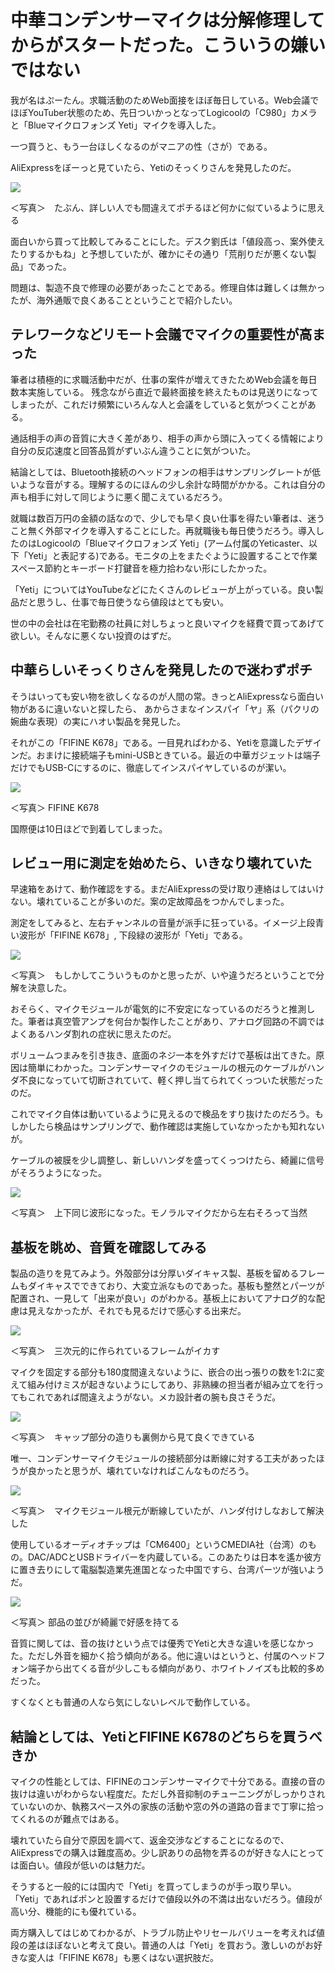 # 中華コンデンサーマイクは分解修理してからがスタートだった。こういうの嫌いではない

我が名はぷーたん。求職活動のためWeb面接をほぼ毎日している。Web会議でほぼYouTuber状態のため、先日ついかっとなってLogicoolの「C980」カメラと「Blueマイクロフォンズ Yeti」マイクを導入した。

一つ買うと、もう一台ほしくなるのがマニアの性（さが）である。

AliExpressをぼーっと見ていたら、Yetiのそっくりさんを発見したのだ。


 ![](images/Fifine_K678_AliExpress.jpeg)

＜写真＞　たぶん、詳しい人でも間違えてポチるほど何かに似ているように思える

面白いから買って比較してみることにした。デスク劉氏は「値段高っ、案外使えたりするかもね」と予想していたが、確かにその通り「荒削りだが悪くない製品」であった。

問題は、製造不良で修理の必要があったことである。修理自体は難しくは無かったが、海外通販で良くあることということで紹介したい。

## テレワークなどリモート会議でマイクの重要性が高まった

筆者は積極的に求職活動中だが、仕事の案件が増えてきたためWeb会議を毎日数本実施している。
残念ながら直近で最終面接を終えたものは見送りになってしまったが、これだけ頻繁にいろんな人と会議をしていると気がつくことがある。

通話相手の声の音質に大きく差があり、相手の声から頭に入ってくる情報により自分の反応速度と回答品質がずいぶん違うことに気がついた。

結論としては、Bluetooth接続のヘッドフォンの相手はサンプリングレートが低いような音がする。理解するのにほんの少し余計な時間がかかる。これは自分の声も相手に対して同じように悪く聞こえているだろう。

就職は数百万円の金額の話なので、少しでも早く良い仕事を得たい筆者は、迷うこと無く外部マイクを導入することにした。再就職後も毎日使うだろう。導入したのはLogicoolの「Blueマイクロフォンズ Yeti」(アーム付属のYeticaster、以下「Yeti」と表記する)である。モニタの上をまたぐように設置することで作業スペース節約とキーボード打鍵音を極力拾わない形にしたかった。

「Yeti」についてはYouTubeなどにたくさんのレビューが上がっている。良い製品だと思うし、仕事で毎日使うなら値段はとても安い。

世の中の会社は在宅勤務の社員に対しちょっと良いマイクを経費で買ってあげて欲しい。そんなに悪くない投資のはずだ。

## 中華らしいそっくりさんを発見したので迷わずポチ

そうはいっても安い物を欲しくなるのが人間の常。きっとAliExpressなら面白い物があるに違いないと探したら、 あからさまなインスパイ「ヤ」系（パクリの婉曲な表現）の実にハオい製品を発見した。

それがこの「FIFINE K678」である。一目見ればわかる、Yetiを意識したデザインだ。おまけに接続端子もmini-USBときている。最近の中華ガジェットは端子だけでもUSB-Cにするのに、徹底してインスパイヤしているのが潔い。

![](images/IMG_3266.jpeg)

＜写真＞ FIFINE K678


国際便は10日ほどで到着してしまった。

## レビュー用に測定を始めたら、いきなり壊れていた

早速箱をあけて、動作確認をする。まだAliExpressの受け取り連絡はしてはいけない。壊れていることが多いのだ。案の定故障品をつかんでしまった。

測定をしてみると、左右チャンネルの音量が派手に狂っている。イメージ上段青い波形が「FIFINE K678」, 下段緑の波形が「Yeti」である。

![](images/SonicVisual1_broken.jpeg)

＜写真＞　もしかしてこういうものかと思ったが、いや違うだろということで分解を決意した。

おそらく、マイクモジュールが電気的に不安定になっているのだろうと推測した。筆者は真空管アンプを何台か製作したことがあり、アナログ回路の不調ではよくあるハンダ割れの症状に思えたのだ。

ボリュームつまみを引き抜き、底面のネジ一本を外すだけで基板は出てきた。原因は簡単にわかった。コンデンサーマイクのモジュールの根元のケーブルがハンダ不良になっていて切断されていて、軽く押し当てられてくっついた状態だったのだ。

これでマイク自体は動いているように見えるので検品をすり抜けたのだろう。もしかしたら検品はサンプリングで、動作確認は実施していなかったかも知れないが。

ケーブルの被膜を少し調整し、新しいハンダを盛ってくっつけたら、綺麗に信号がそろうようになった。

![](images/Sonic_Visualiser_repaired.jpeg)

＜写真＞　上下同じ波形になった。モノラルマイクだから左右そろって当然

## 基板を眺め、音質を確認してみる

製品の造りを見てみよう。外殻部分は分厚いダイキャス製、基板を留めるフレームもダイキャスでできており、大変立派なものであった。基板も整然とパーツが配置され、一見して「出来が良い」のがわかる。基板上においてアナログ的な配慮は見えなかったが、それでも見るだけで感心する出来だ。

![](images/IMG_3279.jpeg)

＜写真＞　三次元的に作られているフレームがイカす


マイクを固定する部分も180度間違えないように、嵌合の出っ張りの数を1:2に変えて組み付けミスが起きないようにしてあり、非熟練の担当者が組み立てを行ってもこれであれば間違えようがない。メカ設計者の腕も良さそうだ。


![](images/IMG_3275.jpeg)

＜写真＞　キャップ部分の造りも裏側から見て良くできている


唯一、コンデンサーマイクモジュールの接続部分は断線に対する工夫があったほうが良かったと思うが、壊れていなければこんなものだろう。

![](images/IMG_3271.jpeg)

＜写真＞　マイクモジュール根元が断線していたが、ハンダ付けしなおして解決した


使用しているオーディオチップは「CM6400」というCMEDIA社（台湾）のもの。DAC/ADCとUSBドライバーを内蔵している。このあたりは日本を遙か彼方に置き去りにして電脳製造業先進国となった中国ですら、台湾パーツが強いようだ。

![](images/IMG_3280.jpeg)

＜写真＞ 部品の並びが綺麗で好感を持てる

音質に関しては、音の抜けという点では優秀でYetiと大きな違いを感じなかった。ただし外音を細かく拾う傾向がある。他に違いはというと、付属のヘッドフォン端子から出てくる音が少しこもる傾向があり、ホワイトノイズも比較的多めだった。

すくなくとも普通の人なら気にしないレベルで動作している。

## 結論としては、YetiとFIFINE K678のどちらを買うべきか

マイクの性能としては、FIFINEのコンデンサーマイクで十分である。直接の音の抜けは違いがわからない程度だ。ただし外音抑制のチューニングがしっかりされていないのか、執務スペース外の家族の活動や窓の外の道路の音まで丁寧に拾ってくれるのが難点ではある。

壊れていたら自分で原因を調べて、返金交渉などすることになるので、AliExpressでの購入は難度高め。少し訳ありの品物を弄るのが好きな人にとっては面白い。値段が低いのは魅力だ。

そうすると一般的には国内で「Yeti」を買ってしまうのが手っ取り早い。 「Yeti」であればポンと設置するだけで値段以外の不満は出ないだろう。値段が高い分、機能的にも優れている。

両方購入してはじめてわかるが、トラブル防止やリセールバリューを考えれば値段の差はほぼないと考えて良い。普通の人は「Yeti」を買おう。激しいのがお好きな変人は「FIFINE K678」も悪くはない選択肢だ。
